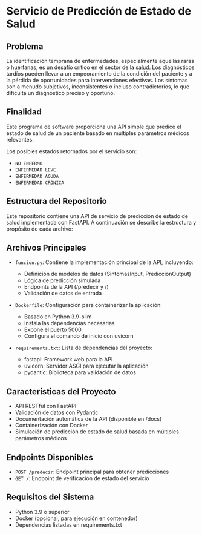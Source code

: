 # Servicio de Predicción de Estado de Salud

## Problema

La identificación temprana de enfermedades, especialmente aquellas raras o huérfanas, es un desafío crítico en el sector de la salud. Los diagnósticos tardíos pueden llevar a un empeoramiento de la condición del paciente y a la pérdida de oportunidades para intervenciones efectivas. Los síntomas son a menudo subjetivos, inconsistentes o incluso contradictorios, lo que dificulta un diagnóstico preciso y oportuno.

## Finalidad

Este programa de software proporciona una API simple que predice el estado de salud de un paciente basado en múltiples parámetros médicos relevantes.

Los posibles estados retornados por el servicio son:
*   `NO ENFERMO`
*   `ENFERMEDAD LEVE`
*   `ENFERMEDAD AGUDA`
*   `ENFERMEDAD CRÓNICA`

## Estructura del Repositorio

Este repositorio contiene una API de servicio de predicción de estado de salud implementada con FastAPI. A continuación se describe la estructura y propósito de cada archivo:

## Archivos Principales

- `funcion.py`: Contiene la implementación principal de la API, incluyendo:
  - Definición de modelos de datos (SintomasInput, PrediccionOutput)
  - Lógica de predicción simulada
  - Endpoints de la API (/predecir y /)
  - Validación de datos de entrada

- `Dockerfile`: Configuración para containerizar la aplicación:
  - Basado en Python 3.9-slim
  - Instala las dependencias necesarias
  - Expone el puerto 5000
  - Configura el comando de inicio con uvicorn

- `requirements.txt`: Lista de dependencias del proyecto:
  - fastapi: Framework web para la API
  - uvicorn: Servidor ASGI para ejecutar la aplicación
  - pydantic: Biblioteca para validación de datos

## Características del Proyecto

- API RESTful con FastAPI
- Validación de datos con Pydantic
- Documentación automática de la API (disponible en /docs)
- Containerización con Docker
- Simulación de predicción de estado de salud basada en múltiples parámetros médicos

## Endpoints Disponibles

- `POST /predecir`: Endpoint principal para obtener predicciones
- `GET /`: Endpoint de verificación de estado del servicio

## Requisitos del Sistema

- Python 3.9 o superior
- Docker (opcional, para ejecución en contenedor)
- Dependencias listadas en requirements.txt
